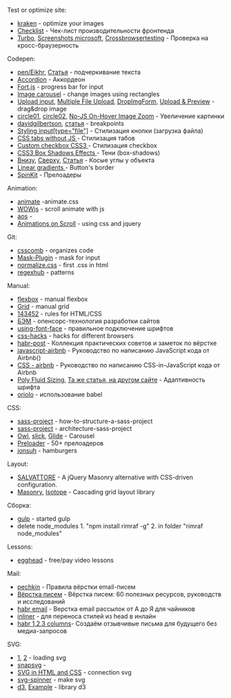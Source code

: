 Test or optimize site:
 * [kraken](https://kraken.io/) - optimize your images
 * [Checklist](https://github.com/lex111/Front-End-Performance-Checklist#%D0%A8%D1%80%D0%B8%D1%84%D1%82%D1%8B) - Чек-лист производительности фронтенда
 * [Turbo](https://turbo.net/browsers), [Screenshots microsoft](https://developer.microsoft.com/en-us/microsoft-edge/tools/screenshots/), [Crossbrowsertesting](https://app.crossbrowsertesting.com/trial_started) - Проверка на кросс-браузерность
 
Codepen:
* [pen/Eikhr](https://codepen.io/juanbrujo/pen/Eikhr), [Статья](http://prgssr.ru/development/sposoby-podcherkivaniya.html) - подчеркивание текста
* [Accordion](http://codepen.io/raubaca/pen/PZzpVe) - Аккордеон
* [Fort.js](https://codepen.io/idris/pen/LydKi) - progress bar for input
* [Image carousel](https://codepen.io/sfi0zy/pen/OQOExE) - change images using rectangles
* [Upload input](http://codepen.io/aaronvanston/pen/yNYOXR), [Multiple File Upload](http://codepen.io/maheshambure21/pen/vKQQmz), [DropImgForm](http://codepen.io/curdwithraisins/pen/xZmxxW), [Upload & Preview](http://codepen.io/mattsince87/pen/yadZXv) - drag&drop image
* [circle01](http://codepen.io/suhajdab/pen/ceLdj), [circle02](http://codepen.io/vineethtr/pen/BydLor), [No-JS On-Hover Image Zoom](http://codepen.io/dgca/pen/JYQvbj) - Увеличение картинки 
* [davidgilbertson](http://codepen.io/davidgilbertson/pen/aBpJzO), [статья](http://css-live.ru/articles-css/pravilnye-kontrolnye-tochki-v-css.html) - breakpoints
* [Styling input[type="file"]](https://codepen.io/docode/pen/LGYqbE) - Стилизация кнопки (загрузка файла)
* [CSS tabs without JS ](https://codepen.io/docode/pen/eJORLE) - Стилизация табов
* [Custom checkbox CSS3 ](https://codepen.io/docode/pen/yYWENN) - Стилизация checkbox
* [CSS3 Box Shadows Effects ](https://codepen.io/haibnu/pen/FxGsI) - Тени (box-shadows)
* [Внизу](https://codepen.io/agusesetiyono/pen/bVMaBm?editors=1100), [Сверху](https://codepen.io/tfirdaus/pen/pjqrpe), [Статья](http://pattern-blog.com.ua/article/skoshennyie-elementyi-na-css) - Косые углы у объекта
* [Linear gradients ](https://codepen.io/sfi0zy/pen/pZmadB) - Button's border
* [SpinKit](https://codepen.io/ibanez182/pen/YyJKde) - Прелоадеры

Animation:
* [animate](https://daneden.github.io/animate.css/) -animate.css
* [WOWjs](http://mynameismatthieu.com/WOW/) - scroll animate with js
* [aos](https://github.com/michalsnik/aos) - <div data-aos="animation_name">
* [Animations on Scroll](http://codepen.io/SitePoint/pen/warKXE) - using css and jquery

Git:
* [csscomb](https://github.com/i-akhmadullin/brackets-csscomb) - organizes code
* [Mask-Plugin](https://igorescobar.github.io/jQuery-Mask-Plugin/) - mask for input
* [normalize.css](https://github.com/necolas/normalize.css/) - first .css in html
* [regexhub](https://projects.lukehaas.me/regexhub/) - patterns

Manual:
* [flexbox](http://frontender.info/a-guide-to-flexbox/) - manual flexbox
* [Grid](https://css-tricks.com/snippets/css/complete-guide-grid/) - manual grid
* [143452](https://habrahabr.ru/post/143452/) - rules for HTML/CSS 
* [БЭМ](https://tech.yandex.ru/bem/) - опенсорс-технология разработки сайтов 
* [using-font-face](https://css-tricks.com/snippets/css/using-font-face/) - правильное подключение шрифтов
* [css-hacks](http://www.fix-css.com/cheat-sheets/css-hacks/) - hacks for different browsers
* [habr-post](https://habrahabr.ru/post/273471/) - Коллекция практических советов и заметок по вёрстке
* [javascript-airbnb](https://github.com/leonidlebedev/javascript-airbnb) - Руководство по написанию JavaScript кода от Airbnb()
* [CSS - airbnb](https://github.com/leonidlebedev/javascript-airbnb/tree/master/css-in-javascript) - Руководство по написанию CSS-in-JavaScript кода от Airbnb
* [Poly Fluid Sizing](https://medium.com/@jakobud/css-polyfluidsizing-using-calc-vw-breakpoints-and-linear-equations-8e15505d21ab), [Та же статья, на другом сайте](https://www.smashingmagazine.com/2017/05/fluid-responsive-typography-css-poly-fluid-sizing/) - Адаптивность шрифта
* [oriolo](https://oriolo.ru/ispolzovanie-es6-v-gulp/) - использование babel

CSS:
* [sass-project](http://thesassway.com/beginner/how-to-structure-a-sass-project) - how-to-structure-a-sass-project
* [sass-project](https://www.sitepoint.com/architecture-sass-project/) - architecture-sass-project
* [Owl](https://owlcarousel2.github.io/OwlCarousel2/), [slick](http://kenwheeler.github.io/slick/), [Glide](https://glidejs.com/) - Carousel
* [Preloader](http://nisnom.com/preloadery-loader/?_page=1) - 50+ прелоадеров
* [jonsuh](https://jonsuh.com/hamburgers/) - hamburgers

Layout:
* [SALVATTORE](https://salvattore.js.org/) - A jQuery Masonry alternative with CSS-driven configuration.
* [Masonry](https://masonry.desandro.com/), [Isotope](https://isotope.metafizzy.co/layout-modes.html) - Cascading grid layout library

Сборка:
* [gulp](https://github.com/gulpjs/gulp/blob/master/docs/getting-started.md) - started gulp
* delete node_modules 1. "npm install rimraf -g" 2. in folder "rimraf node_modules"

Lessons:
* [egghead](https://egghead.io/lessons) - free/pay video lessons

Mail:
* [pechkin](https://habrahabr.ru/company/pechkin/blog/255819/) - Правила вёрстки email-писем
* [Вёрстка писем](https://habrahabr.ru/company/pechkin/blog/273677/) - Вёрстка писем: 60 полезных ресурсов, руководств и исследований
* [habr email](https://habrahabr.ru/post/252279/) - Верстка email рассылок от А до Я для чайников 
* [inliner](https://inliner.cm/) - для переноса стилей из head в инлайн 
* [habr 1,2,3 columns](https://habrahabr.ru/post/259793/)- Создаём отзывчивые письма для будущего без медиа-запросов

SVG:
* [1](http://loading.io/), [2](https://codegeekz.com/best-css-svg-loaders-and-spinners/) - loading svg
* [snapsvg](http://snapsvg.io/demos/#game) - 
* [SVG in HTML and CSS](http://codepen.io/yoksel/pen/xDIiq) - connection svg 
* [svg-spinner](http://articles.dappergentlemen.com/2015/01/13/svg-spinner/) - make svg 
* [d3](https://github.com/d3/d3), [Example](https://github.com/Mingun/d3/wiki/RU-%D0%93%D0%B0%D0%BB%D0%B5%D1%80%D0%B5%D1%8F-%D0%BF%D1%80%D0%B8%D0%BC%D0%B5%D1%80%D0%BE%D0%B2) - library d3
